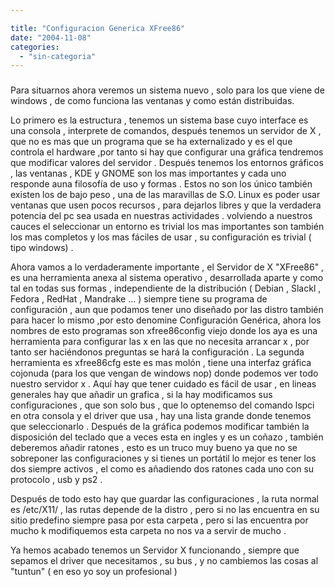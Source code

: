 ```yaml
---

title: "Configuracion Generica XFree86"
date: "2004-11-08"
categories: 
  - "sin-categoria"
---
```


### [](https://sicotico.blogspot.com/2004/11/configuracion-generica-xfree86.html)

Para situarnos ahora veremos un sistema nuevo , solo para los que viene de windows , de como funciona las ventanas y como están distribuidas.

Lo primero es la estructura , tenemos un sistema base cuyo interface es una consola , interprete de comandos, después tenemos un servidor de X , que no es mas que un programa que se ha externalizado y es el que controla el hardware ,por tanto si hay que configurar una gráfica tendremos que modificar valores del servidor . Después tenemos los entornos gráficos , las ventanas , KDE y GNOME son los mas importantes y cada uno responde auna filosofía de uso y formas . Estos no son los único también existen los de bajo peso , una de las maravillas de S.O. Linux es poder usar ventanas que usen pocos recursos , para dejarlos libres y que la verdadera potencia del pc sea usada en nuestras actividades . volviendo a nuestros cauces el seleccionar un entorno es trivial los mas importantes son también los mas completos y los mas fáciles de usar , su configuración es trivial ( tipo windows) .

Ahora vamos a lo verdaderamente importante , el Servidor de X "XFree86" , es una herramienta anexa al sistema operativo , desarrollada aparte y como tal en todas sus formas , independiente de la distribución ( Debian , Slackl , Fedora , RedHat , Mandrake ... ) siempre tiene su programa de configuración , aun que podamos tener uno diseñado por las distro también para hacer lo mismo ,por esto denomine Configuración Genérica, ahora los nombres de esto programas son xfree86config viejo donde los aya es una herramienta para configurar las x en las que no necesita arrancar x , por tanto ser haciéndonos preguntas se hará la configuración . La segunda herramienta es xfree86cfg este es mas molón , tiene una interfaz gráfica cojonuda (para los que vengan de windows nop) donde podemos ver todo nuestro servidor x . Aquí hay que tener cuidado es fácil de usar , en lineas generales hay que añadir un grafica , si la hay modificamos sus configuraciones , que son solo bus , que lo optenemso del comando lspci en otra consola y el driver que usa , hay una lista grande donde tenemos que seleccionarlo . Después de la gráfica podemos modificar también la disposición del teclado que a veces esta en ingles y es un coñazo , también deberemos añadir ratones , esto es un truco muy bueno ya que no se sobreponer las configuraciones y si tienes un portátil lo mejor es tener los dos siempre activos , el como es añadiendo dos ratones cada uno con su protocolo , usb y ps2 .

Después de todo esto hay que guardar las configuraciones , la ruta normal es /etc/X11/ , las rutas depende de la distro , pero si no las encuentra en su sitio predefino siempre pasa por esta carpeta , pero si las encuentra por mucho k modifiquemos esta carpeta no nos va a servir de mucho .

Ya hemos acabado tenemos un Servidor X funcionando , siempre que sepamos el driver que necesitamos , su bus , y no cambiemos las cosas al "tuntun" ( en eso yo soy un profesional )
